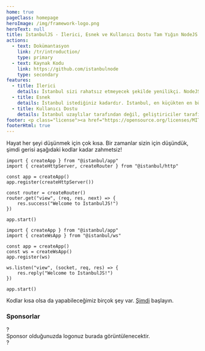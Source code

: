 ```yaml
---
home: true
pageClass: homepage
heroImage: /img/framework-logo.png
heroText: null
title: IstanbulJS - İlerici, Esnek ve Kullanıcı Dostu Tam Yığın NodeJS Çerçevesi
actions:
  - text: Dokümantasyon
    link: /tr/introduction/
    type: primary
  - text: Kaynak Kodu
    link: https://github.com/istanbulnode
    type: secondary
features:
  - title: İlerici
    details: İstanbul sizi rahatsız etmeyecek şekilde yenilikçi. NodeJS'in kararlı hale getirdiği tüm paketler geliştirme hedefimizdir!
  - title: Esnek
    details: İstanbul istediğiniz kadardır. İstanbul, en küçükten en büyük ölçeğe kadar tüm ölçeklere uygun altyapı sunmaktadır.
  - title: Kullanıcı Dostu
    details: İstanbul uzaylılar tarafından değil, geliştiriciler tarafından geliştirildi. Bu nedenlei ihtiyacınız olabilecek her şeye ulaşmak daha kolay ve zahmetsiz.
footer: <p class="license"><a href="https://opensource.org/licenses/MIT" target="_blank">MIT License</a> altında yayınlandı.</p><p class="copyright">Tüm hakları saklıdır. © 2022 Sami Salih İbrahimbaş</p>
footerHtml: true
---
```


Hayat her şeyi düşünmek için çok kısa. Bir zamanlar sizin için düşündük, şimdi gerisi aşağıdaki kodlar kadar zahmetsiz!


<CodeGroup>
  <CodeGroupItem title="HTTP" active>

```typescript:
import { createApp } from "@istanbul/app"
import { createHttpServer, createRouter } from "@istanbul/http"

const app = createApp()
app.register(createHttpServer())

const router = createRouter()
router.get("view", (req, res, next) => {
    res.success("Welcome to IstanbulJS!")
})

app.start()
```

  </CodeGroupItem>

  <CodeGroupItem title="WEBSOCKET">
  
```typescript:
import { createApp } from "@istanbul/app"
import { createWsApp } from "@istanbul/ws"

const app = createApp()
const ws = createWsApp()
app.register(ws)

ws.listen("view", (socket, req, res) => {
    res.reply("Welcome to IstanbulJS!")
})

app.start()
```

  </CodeGroupItem>
</CodeGroup>

Kodlar kısa olsa da yapabileceğimiz birçok şey var. <a href="/introduction/getting-started">Şimdi</a> başlayın.

<h3 class="text-center">Sponsorlar</h3>

<div class="sponsor-container">
<div class="sponsor-item sponsor-empty" v-for="i in 4" :key="i">
  <span class="question-mark">?</span>
</div>
<div class="sponsor-item sponsor-marketing">
  <span class="marketing-text">Sponsor olduğunuzda logonuz burada görüntülenecektir.</span>
</div>
<div class="sponsor-item sponsor-empty" v-for="i in 4" :key="i">
  <span class="question-mark">?</span>
</div>
</div>